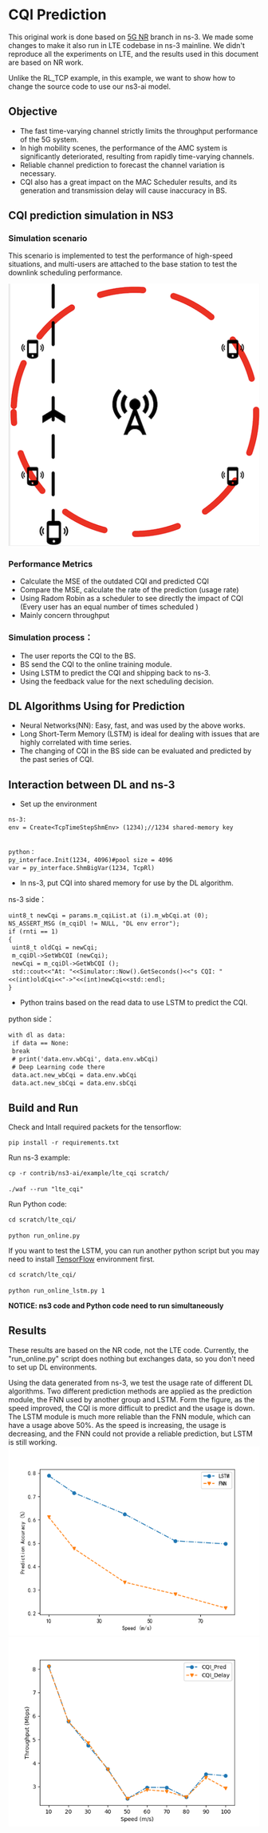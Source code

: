 # CQI Prediction
This original work is done based on [5G NR](https://5g-lena.cttc.es/) branch in ns-3. We made some changes to make it also run in LTE codebase in ns-3 mainline. We didn't reproduce all the experiments on LTE, and the results used in this document are based on NR work.

Unlike the RL_TCP example, in this example, we want to show how to change the source code to use our ns3-ai model. 
## Objective
- The fast time-varying channel strictly limits the throughput performance of the 5G system. 
- In high mobility scenes, the performance of the AMC system is significantly deteriorated, resulting from rapidly time-varying channels. 
- Reliable channel prediction to forecast the channel variation is necessary.
- CQI also has a great impact on the MAC Scheduler results, and its generation and transmission delay will cause inaccuracy in BS.


## CQI prediction simulation in NS3 


### Simulation scenario
This scenario is implemented to test the performance of high-speed situations, and multi-users are attached to the base station to test the downlink scheduling performance.

![scenario](figures/scene1.png)

### Performance Metrics
- Calculate the MSE of the outdated CQI and predicted CQI
- Compare the MSE, calculate the rate of the prediction (usage rate)
- Using Radom Robin as a scheduler to see directly the impact of CQI (Every user has an equal number of times scheduled )
- Mainly concern throughput





### Simulation process：

- The user reports the CQI to the BS. 
- BS send the CQI to the online training module.
- Using LSTM to predict the CQI and shipping back to ns-3. 
- Using the feedback value for the next scheduling decision.



## DL Algorithms Using for Prediction

- Neural Networks(NN): Easy, fast, and was used by the above works.
- Long Short-Term Memory (LSTM) is ideal for dealing with issues that are highly correlated with time series.
- The changing of CQI in the BS side can be evaluated and predicted by the past series of CQI. 



## Interaction between DL and ns-3


- Set up the environment

```
ns-3:
env = Create<TcpTimeStepShmEnv> (1234);//1234 shared-memory key


python：
py_interface.Init(1234, 4096)#pool size = 4096
var = py_interface.ShmBigVar(1234, TcpRl)
```



- In ns-3, put CQI into shared memory for use by the DL algorithm.

ns-3 side：

```
uint8_t newCqi = params.m_cqiList.at (i).m_wbCqi.at (0);
NS_ASSERT_MSG (m_cqiDl != NULL, "DL env error");
if (rnti == 1)
{
 uint8_t oldCqi = newCqi;
 m_cqiDl->SetWbCQI (newCqi);
 newCqi = m_cqiDl->GetWbCQI ();
 std::cout<<"At: "<<Simulator::Now().GetSeconds()<<"s CQI: "<<(int)oldCqi<<"->"<<(int)newCqi<<std::endl;
}
```



- Python trains based on the read data to use LSTM to predict the CQI.

python side：

```
with dl as data:
 if data == None:
 break
 # print('data.env.wbCqi', data.env.wbCqi)
 # Deep Learning code there
 data.act.new_wbCqi = data.env.wbCqi
 data.act.new_sbCqi = data.env.sbCqi
```



## Build and Run
Check and Intall required packets for the tensorflow:
```
pip install -r requirements.txt
```

Run ns-3 example:
```
cp -r contrib/ns3-ai/example/lte_cqi scratch/

./waf --run "lte_cqi"
```
Run Python code:
```
cd scratch/lte_cqi/

python run_online.py
```
If you want to test the LSTM, you can run another python script but you may need to install [TensorFlow](https://www.tensorflow.org/) environment first. 
```
cd scratch/lte_cqi/

python run_online_lstm.py 1
```    
**NOTICE: ns3 code and Python code need to run simultaneously**



## Results
These results are based on the NR code, not the LTE code. Currently, the "run_online.py" script does nothing but exchanges data, so you don't need to set up DL environments.

Using the data generated from ns-3, we test the usage rate of different DL algorithms. Two different prediction methods are applied as the prediction module, the FNN used by another group and LSTM. Form the figure, as the speed improved, the CQI is more difficult to predict and the usage is down. The LSTM module is much more reliable than the FNN module, which can have a usage above 50%. As the speed is increasing, the usage is decreasing, and the FNN could not provide a reliable prediction, but LSTM is still working.
![Accuracy](figures/accuracy_less.png)
![Throughput](figures/throughput.png)
